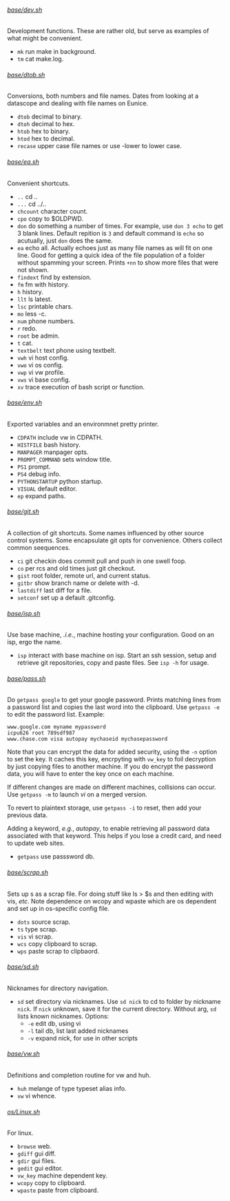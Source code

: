 
###### [base/dev.sh](base/dev.sh)
Development functions. These are rather old, but serve as
examples of what might be convenient.
* `mk`  run make in background.
* `tm`  cat make.log.

###### [base/dtob.sh](base/dtob.sh)
Conversions, both numbers and file names. Dates from looking
at a datascope and dealing with file names on Eunice.
* `dtob`  decimal to binary.
* `dtoh`  decimal to hex.
* `htob`  hex to binary.
* `htod`  hex to decimal.
* `recase`  upper case file names or use -lower to lower case.

###### [base/ea.sh](base/ea.sh)
Convenient shortcuts.
* `..`  cd ..
* `...`  cd ../..
* `chcount`  character count.
* `cpo`  copy to $OLDPWD.
* `don`  do something a number of times.
For example, use `don 3 echo` to get 3 blank lines.  Default repition is `3` and
default command is `echo` so acutually, just `don` does the same.
* `ea`  echo all.
Actually echoes just as many file names as will fit on one line.
Good for getting a quick idea of the file population of a folder
without spamming your screen.  Prints `+nn` to show more files
that were not shown.
* `findext`  find by extension.
* `fm`  fm with history.
* `h`  history.
* `llt`  ls latest.
* `lsc`  printable chars.
* `mo`  less -c.
* `num`  phone numbers.
* `r`  redo.
* `root`  be admin.
* `t`  cat.
* `textbelt`  text phone using textbelt.
* `vwh`  vi host config.
* `vwo`  vi os config.
* `vwp`  vi vw profile.
* `vws`  vi base config.
* `xv`  trace execution of bash script or function.

###### [base/env.sh](base/env.sh)
Exported variables and an environmnet pretty printer.
* `CDPATH`  include vw in CDPATH.
* `HISTFILE`  bash history.
* `MANPAGER`  manpager opts.
* `PROMPT_COMMAND`  sets window title.
* `PS1`  prompt.
* `PS4`  debug info.
* `PYTHONSTARTUP`  python startup.
* `VISUAL`  default editor.
* `ep`  expand paths.

###### [base/git.sh](base/git.sh)
A collection of git shortcuts.  Some names influenced by other source
control systems.  Some encapsulate git opts for convenience.  Others
collect common seequences.
* `ci`  git checkin does commit pull and push in one swell foop.
* `co`  per rcs and old times just git checkout.
* `gist`  root folder, remote url, and current status.
* `gitbr`  show branch name or delete with -d.
* `lastdiff`  last diff for a file.
* `setconf`  set up a default .gitconfig.

###### [base/isp.sh](base/isp.sh)
Use base machine, *.i.e.*, machine hosting your configuration.  Good on
an isp, ergo the name.
* `isp`  interact with base machine on isp.
Start an ssh session, setup and retrieve git repositories, copy
and paste files. See `isp -h` for usage.

###### [base/pass.sh](base/pass.sh)
Do `getpass google` to get your google password.  Prints matching
lines from a password list and copies the last word into the
clipboard.  Use `getpass -e` to edit the password list.  Example:

    www.google.com myname mypassword
    icpu626 root 789sdf987
    www.chase.com visa autopay mychaseid mychasepassword

Note that you can encrypt the data for added security, using the `-n`
option to set the key.  It caches this key, encrpyting with `vw_key`
to foil decryption by just copying files to another machine.  If you
do encrypt the password data, you will have to enter the key once on
each machine.

If different changes are made on different machines, collisions
can occur.  Use `getpass -m` to launch *vi* on a merged version.

To revert to plaintext storage, use `getpass -i` to reset, then add
your previous data.

Adding a keyword, *e.g.*, *autopay*, to enable retrieving all password
data associated with that keyword.  This helps if you lose a credit
card, and need to update web sites.
* `getpass`  use passsword db.

###### [base/scrap.sh](base/scrap.sh)
Sets up s as a scrap file. For doing stuff like ls > $s and then
editing with vis, *etc*.
Note dependence on wcopy and wpaste which are  os dependent and
set up in os-specific config file.
* `dots`  source scrap.
* `ts`  type scrap.
* `vis`  vi scrap.
* `wcs`  copy clipboard to scrap.
* `wps`  paste scrap to clipbaord.

###### [base/sd.sh](base/sd.sh)
Nicknames for directory navigation.
* `sd`  set directory via nicknames.
Use `sd nick` to cd to folder by nickname `nick`. If `nick`
unknown, save it for the current directory. Without arg, `sd`
lists known nicknames.  Options:
  + `-e` edit db, using vi
  + `-l` tail db, list last added nicknames
  + `-v` expand nick, for use in other scripts

###### [base/vw.sh](base/vw.sh)
Definitions and completion routine for vw and huh.
* `huh`  melange of type typeset alias info.
* `vw`  vi whence.

###### [os/Linux.sh](os/Linux.sh)
For linux.
* `browse`  web.
* `gdiff`  gui diff.
* `gdir`  gui files.
* `gedit`  gui editor.
* `vw_key`  machine dependent key.
* `wcopy`  copy to clipboard.
* `wpaste`  paste from clipboard.
